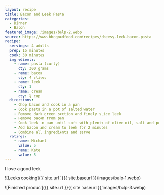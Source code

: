 ```yaml
---
layout: recipe
title: Bacon and Leek Pasta
categories:
  - Dinner
  - Bacon
featured_image: /images/balp-2.webp
source: https://www.bbcgoodfood.com/recipes/cheesy-leek-bacon-pasta
recipe:
  servings: 4 adults
  prep: 15 minutes
  cook: 30 minutes
  ingredients:
    - name: pasta (curly)
      qty: 300 grams
    - name: bacon
      qty: 4 slices
    - name: leek
      qty: 1
    - name: cream
      qty: ¾ cup
  directions:
    - Chop bacon and cook in a pan
    - Cook pasta in a pot of salted water
    - Remove dark green section and finely slice leek
    - Remove bacon from pan
    - Cook leek in pan until soft with plenty of olive oil, salt and pepper
    - Add bacon and cream to leek for 2 minutes
    - Combine all ingredients and serve
  ratings:
    - name: Michael
      value: 5
    - name: Kate
      value: 5
---
```


I love a good leek.

![Leeks cooking]({{ site.url }}{{ site.baseurl }}/images/balp-1.webp)

![Finished product]({{ site.url }}{{ site.baseurl }}/images/balp-3.webp)
